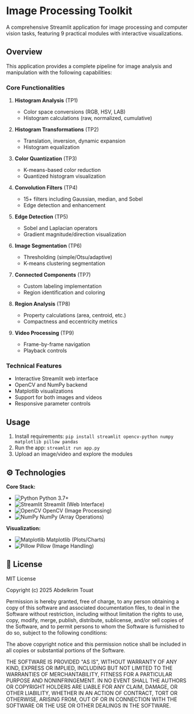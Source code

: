 # Image Processing Toolkit

A comprehensive Streamlit application for image processing and computer vision tasks, featuring 9 practical modules with interactive visualizations.

## Overview

This application provides a complete pipeline for image analysis and manipulation with the following capabilities:

### Core Functionalities

1. **Histogram Analysis** (TP1)
   - Color space conversions (RGB, HSV, LAB)
   - Histogram calculations (raw, normalized, cumulative)

2. **Histogram Transformations** (TP2)
   - Translation, inversion, dynamic expansion
   - Histogram equalization

3. **Color Quantization** (TP3)
   - K-means-based color reduction
   - Quantized histogram visualization

4. **Convolution Filters** (TP4)
   - 15+ filters including Gaussian, median, and Sobel
   - Edge detection and enhancement

5. **Edge Detection** (TP5)
   - Sobel and Laplacian operators
   - Gradient magnitude/direction visualization

6. **Image Segmentation** (TP6)
   - Thresholding (simple/Otsu/adaptive)
   - K-means clustering segmentation

7. **Connected Components** (TP7)
   - Custom labeling implementation
   - Region identification and coloring

8. **Region Analysis** (TP8)
   - Property calculations (area, centroid, etc.)
   - Compactness and eccentricity metrics

9. **Video Processing** (TP9)
   - Frame-by-frame navigation
   - Playback controls

### Technical Features
- Interactive Streamlit web interface
- OpenCV and NumPy backend
- Matplotlib visualizations
- Support for both images and videos
- Responsive parameter controls

## Usage

1. Install requirements: `pip install streamlit opencv-python numpy matplotlib pillow pandas`
2. Run the app: `streamlit run app.py`
3. Upload an image/video and explore the modules

## ⚙️ Technologies

**Core Stack:**
- ![Python](https://img.shields.io/badge/Python-3776AB?style=flat&logo=python&logoColor=white) Python 3.7+
- ![Streamlit](https://img.shields.io/badge/Streamlit-FF4B4B?style=flat&logo=Streamlit&logoColor=white) Streamlit (Web Interface)
- ![OpenCV](https://img.shields.io/badge/OpenCV-27338e?style=flat&logo=OpenCV&logoColor=white) OpenCV (Image Processing)
- ![NumPy](https://img.shields.io/badge/NumPy-013243?style=flat&logo=numpy&logoColor=white) NumPy (Array Operations)

**Visualization:**
- ![Matplotlib](https://img.shields.io/badge/Matplotlib-11557C?style=flat&logo=Python&logoColor=white) Matplotlib (Plots/Charts)
- ![Pillow](https://img.shields.io/badge/Pillow-3776AB?style=flat&logo=Python&logoColor=white) Pillow (Image Handling)

## 📜 License

MIT License

Copyright (c) 2025 Abdelkrim Touat

Permission is hereby granted, free of charge, to any person obtaining a copy
of this software and associated documentation files, to deal
in the Software without restriction, including without limitation the rights
to use, copy, modify, merge, publish, distribute, sublicense, and/or sell
copies of the Software, and to permit persons to whom the Software is
furnished to do so, subject to the following conditions:

The above copyright notice and this permission notice shall be included in all
copies or substantial portions of the Software.

THE SOFTWARE IS PROVIDED "AS IS", WITHOUT WARRANTY OF ANY KIND, EXPRESS OR
IMPLIED, INCLUDING BUT NOT LIMITED TO THE WARRANTIES OF MERCHANTABILITY,
FITNESS FOR A PARTICULAR PURPOSE AND NONINFRINGEMENT. IN NO EVENT SHALL THE
AUTHORS OR COPYRIGHT HOLDERS ARE LIABLE FOR ANY CLAIM, DAMAGE, OR OTHER
LIABILITY, WHETHER IN AN ACTION OF CONTRACT, TORT OR OTHERWISE, ARISING FROM,
OUT OF OR IN CONNECTION WITH THE SOFTWARE OR THE USE OR OTHER DEALINGS IN THE
SOFTWARE.

